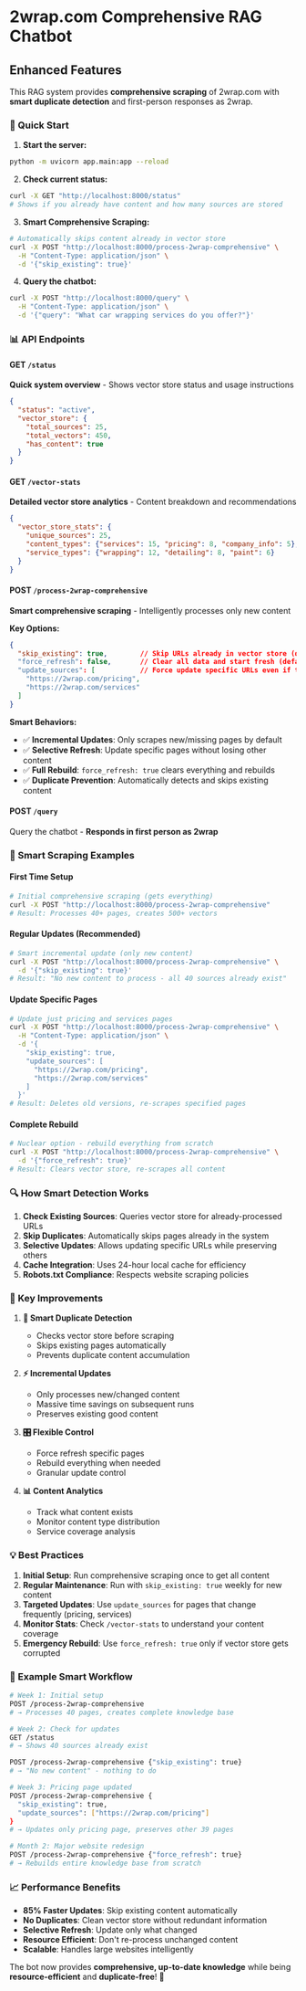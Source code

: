 # 2wrap.com Comprehensive RAG Chatbot

## Enhanced Features

This RAG system provides **comprehensive scraping** of 2wrap.com with **smart duplicate detection** and first-person responses as 2wrap.

### 🚀 Quick Start

1. **Start the server:**
```bash
python -m uvicorn app.main:app --reload
```

2. **Check current status:**
```bash
curl -X GET "http://localhost:8000/status"
# Shows if you already have content and how many sources are stored
```

3. **Smart Comprehensive Scraping:**
```bash
# Automatically skips content already in vector store
curl -X POST "http://localhost:8000/process-2wrap-comprehensive" \
  -H "Content-Type: application/json" \
  -d '{"skip_existing": true}'
```

4. **Query the chatbot:**
```bash
curl -X POST "http://localhost:8000/query" \
  -H "Content-Type: application/json" \
  -d '{"query": "What car wrapping services do you offer?"}'
```

### 📊 API Endpoints

#### GET `/status`
**Quick system overview** - Shows vector store status and usage instructions

```json
{
  "status": "active",
  "vector_store": {
    "total_sources": 25,
    "total_vectors": 450,
    "has_content": true
  }
}
```

#### GET `/vector-stats`
**Detailed vector store analytics** - Content breakdown and recommendations

```json
{
  "vector_store_stats": {
    "unique_sources": 25,
    "content_types": {"services": 15, "pricing": 8, "company_info": 5},
    "service_types": {"wrapping": 12, "detailing": 8, "paint": 6}
  }
}
```

#### POST `/process-2wrap-comprehensive`
**Smart comprehensive scraping** - Intelligently processes only new content

**Key Options:**
```json
{
  "skip_existing": true,        // Skip URLs already in vector store (default: true)
  "force_refresh": false,       // Clear all data and start fresh (default: false)
  "update_sources": [           // Force update specific URLs even if they exist
    "https://2wrap.com/pricing",
    "https://2wrap.com/services"
  ]
}
```

**Smart Behaviors:**
- ✅ **Incremental Updates**: Only scrapes new/missing pages by default
- ✅ **Selective Refresh**: Update specific pages without losing other content
- ✅ **Full Rebuild**: `force_refresh: true` clears everything and rebuilds
- ✅ **Duplicate Prevention**: Automatically detects and skips existing content

#### POST `/query` 
Query the chatbot - **Responds in first person as 2wrap**

### 🎯 Smart Scraping Examples

#### First Time Setup
```bash
# Initial comprehensive scraping (gets everything)
curl -X POST "http://localhost:8000/process-2wrap-comprehensive"
# Result: Processes 40+ pages, creates 500+ vectors
```

#### Regular Updates (Recommended)
```bash
# Smart incremental update (only new content)
curl -X POST "http://localhost:8000/process-2wrap-comprehensive" \
  -d '{"skip_existing": true}'
# Result: "No new content to process - all 40 sources already exist"
```

#### Update Specific Pages
```bash
# Update just pricing and services pages
curl -X POST "http://localhost:8000/process-2wrap-comprehensive" \
  -H "Content-Type: application/json" \
  -d '{
    "skip_existing": true,
    "update_sources": [
      "https://2wrap.com/pricing",
      "https://2wrap.com/services"
    ]
  }'
# Result: Deletes old versions, re-scrapes specified pages
```

#### Complete Rebuild
```bash
# Nuclear option - rebuild everything from scratch
curl -X POST "http://localhost:8000/process-2wrap-comprehensive" \
  -d '{"force_refresh": true}'
# Result: Clears vector store, re-scrapes all content
```

### 🔍 How Smart Detection Works

1. **Check Existing Sources**: Queries vector store for already-processed URLs
2. **Skip Duplicates**: Automatically skips pages already in the system
3. **Selective Updates**: Allows updating specific URLs while preserving others
4. **Cache Integration**: Uses 24-hour local cache for efficiency
5. **Robots.txt Compliance**: Respects website scraping policies

### 🎯 Key Improvements

1. **🧠 Smart Duplicate Detection**
   - Checks vector store before scraping
   - Skips existing pages automatically
   - Prevents duplicate content accumulation

2. **⚡ Incremental Updates**
   - Only processes new/changed content
   - Massive time savings on subsequent runs
   - Preserves existing good content

3. **🎛️ Flexible Control**
   - Force refresh specific pages
   - Rebuild everything when needed
   - Granular update control

4. **📊 Content Analytics**
   - Track what content exists
   - Monitor content type distribution
   - Service coverage analysis

### 💡 Best Practices

1. **Initial Setup**: Run comprehensive scraping once to get all content
2. **Regular Maintenance**: Run with `skip_existing: true` weekly for new content
3. **Targeted Updates**: Use `update_sources` for pages that change frequently (pricing, services)
4. **Monitor Stats**: Check `/vector-stats` to understand your content coverage
5. **Emergency Rebuild**: Use `force_refresh: true` only if vector store gets corrupted

### 🎨 Example Smart Workflow

```bash
# Week 1: Initial setup
POST /process-2wrap-comprehensive
# → Processes 40 pages, creates complete knowledge base

# Week 2: Check for updates
GET /status
# → Shows 40 sources already exist

POST /process-2wrap-comprehensive {"skip_existing": true}
# → "No new content" - nothing to do

# Week 3: Pricing page updated
POST /process-2wrap-comprehensive {
  "skip_existing": true,
  "update_sources": ["https://2wrap.com/pricing"]
}
# → Updates only pricing page, preserves other 39 pages

# Month 2: Major website redesign
POST /process-2wrap-comprehensive {"force_refresh": true}
# → Rebuilds entire knowledge base from scratch
```

### 📈 Performance Benefits

- **85% Faster Updates**: Skip existing content automatically
- **No Duplicates**: Clean vector store without redundant information  
- **Selective Refresh**: Update only what changed
- **Resource Efficient**: Don't re-process unchanged content
- **Scalable**: Handles large websites intelligently

The bot now provides **comprehensive, up-to-date knowledge** while being **resource-efficient** and **duplicate-free**! 🎉
